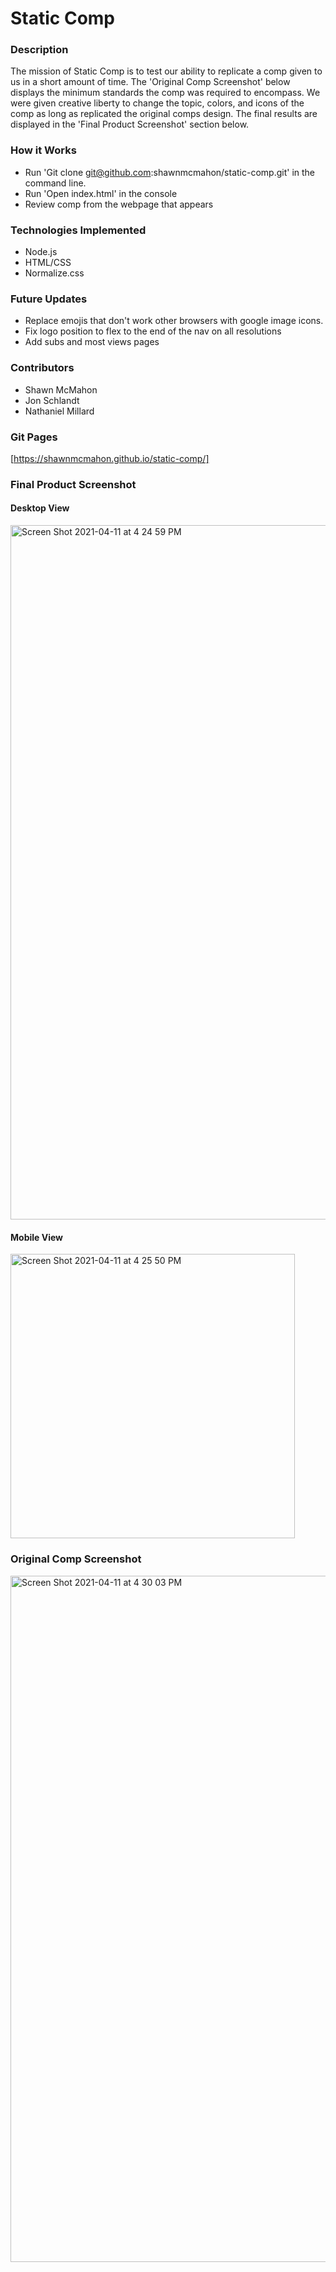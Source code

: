 # Static Comp

### Description
The mission of Static Comp is to test our ability to replicate a comp given to
us in a short amount of time. The 'Original Comp Screenshot' below displays
the minimum standards the comp was required to encompass. We were given creative
liberty to change the topic, colors, and icons of the comp as long as replicated
the original comps design. The final results are displayed in the 'Final
Product Screenshot' section below.


### How it Works
- Run 'Git clone git@github.com:shawnmcmahon/static-comp.git' in the command line.
- Run 'Open index.html' in the console
- Review comp from the webpage that appears

### Technologies Implemented
- Node.js
- HTML/CSS
- Normalize.css


### Future Updates
- Replace emojis that don't work other browsers with google image icons.
- Fix logo position to flex to the end of the nav on all resolutions
- Add subs and most views pages

### Contributors
- Shawn McMahon
- Jon Schlandt
- Nathaniel Millard

### Git Pages
[https://shawnmcmahon.github.io/static-comp/]

### Final Product Screenshot

#### Desktop View
<img width="1111" alt="Screen Shot 2021-04-11 at 4 24 59 PM" src="https://user-images.githubusercontent.com/73731359/114323588-1aa1d800-9ae3-11eb-8a47-b7d4f611f365.png">

#### Mobile View
<img width="455" alt="Screen Shot 2021-04-11 at 4 25 50 PM" src="https://user-images.githubusercontent.com/73731359/114323593-1f668c00-9ae3-11eb-98e9-7595ba93edde.png">


### Original Comp Screenshot
<img width="1098" alt="Screen Shot 2021-04-11 at 4 30 03 PM" src="https://user-images.githubusercontent.com/73731359/114323620-46bd5900-9ae3-11eb-8909-3eaed4853fab.png">
